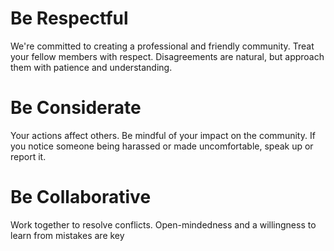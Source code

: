 # Be Respectful
We're committed to creating a professional and friendly community. Treat your fellow members with respect. Disagreements are natural, but approach them with patience and understanding.

# Be Considerate
Your actions affect others. Be mindful of your impact on the community. If you notice someone being harassed or made uncomfortable, speak up or report it.

# Be Collaborative
Work together to resolve conflicts. Open-mindedness and a willingness to learn from mistakes are key